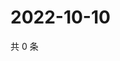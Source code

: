 # 2022-10-10

共 0 条

<!-- BEGIN WEIBO -->
<!-- 最后更新时间 Mon Oct 10 2022 07:21:54 GMT+0800 (China Standard Time) -->

<!-- END WEIBO -->
